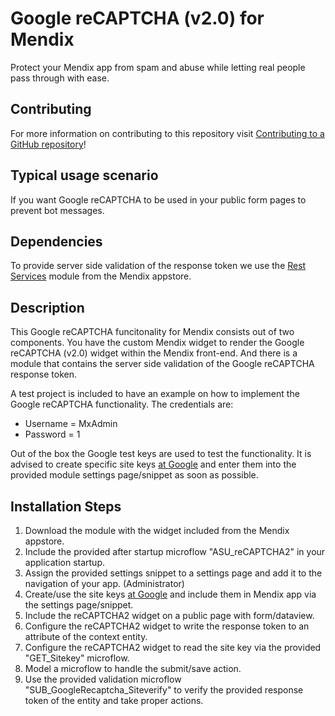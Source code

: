 # Google reCAPTCHA (v2.0) for Mendix

Protect your Mendix app from spam and abuse while letting real people pass through with ease.

## Contributing

For more information on contributing to this repository visit [Contributing to a GitHub repository](https://world.mendix.com/display/howto50/Contributing+to+a+GitHub+repository)!

## Typical usage scenario

If you want Google reCAPTCHA to be used in your public form pages to prevent bot messages.

## Dependencies
To provide server side validation of the response token we use the [Rest Services](https://appstore.home.mendix.com/link/app/997/Mendix/Rest-Services) module from the Mendix appstore.

## Description

This Google reCAPTCHA funcitonality for Mendix consists out of two components.
You have the custom Mendix widget to render the Google reCAPTCHA (v2.0) widget within the Mendix front-end.
And there is a module that contains the server side validation of the Google reCAPTCHA response token.

A test project is included to have an example on how to implement the Google reCAPTCHA functionality.
The credentials are:
- Username = MxAdmin
- Password = 1

Out of the box the Google test keys are used to test the functionality. It is advised to create specific site keys [at Google](https://www.google.com/recaptcha/admin#createsite) and enter them into the provided module settings page/snippet as soon as possible.

## Installation Steps
1. Download the module with the widget included from the Mendix appstore.
2. Include the provided after startup microflow "ASU_reCAPTCHA2" in your application startup.
2. Assign the provided settings snippet to a settings page and add it to the navigation of your app. (Administrator)
3. Create/use the site keys [at Google](https://www.google.com/recaptcha/admin#createsite) and include them in Mendix app via the settings page/snippet.
4. Include the reCAPTCHA2 widget on a public page with form/dataview.
5. Configure the reCAPTCHA2 widget to write the response token to an attribute of the context entity.
5. Configure the reCAPTCHA2 widget to read the site key via the provided "GET_Sitekey" microflow.
6. Model a microflow to handle the submit/save action.
7. Use the provided validation microflow "SUB_GoogleRecaptcha_Siteverify" to verify the provided response token of the entity and take proper actions.
